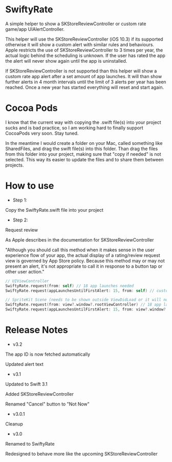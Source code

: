 # SwiftyRate

A simple helper to show a SKStoreReviewController or custom rate game/app UIAlertController.

This helper will use the SKStoreReviewController (iOS 10.3) if its supported otherwise it will show a custom alert with similar rules and behaviours. Apple restricts the use of SKStoreReviewController to 3 times per year, the actual logic behind the scheduling is unknown. If the user has rated the app the alert will never show again until the app is uninstalled.

If SKStoreReviewController is not supported than this helper will show a custom rate app alert after a set amount of app launches. It will than show further alerts in 4 month intervals until the limit of 3 alerts per year has been reached. Once a new year has started everything will reset and start again.

# Cocoa Pods

I know that the current way with copying the .swift file(s) into your project sucks and is bad practice, so I am working hard to finally support CocoaPods very soon. Stay tuned.

In the meantime I would create a folder on your Mac, called something like SharedFiles, and drag the swift file(s) into this folder. Than drag the files from this folder into your project, making sure that "copy if needed" is not selected. This way its easier to update the files and to share them between projects.

# How to use

- Step 1: 

Copy the SwiftyRate.swift file into your project

- Step 2:

Request review

As Apple describes in the documentation for SKStoreReviewController 

"Although you should call this method when it makes sense in the user experience flow of your app, the actual display of a rating/review request view is governed by App Store policy. Because this method may or may not present an alert, it's not appropriate to call it in response to a button tap or other user action."

```swift
// UIViewController
SwiftyRate.request(from: self) // 18 app launches needed
SwiftyRate.request(appLaunchesUntilFirstAlert: 15, from: self) // custom app launches

// SpriteKit Scene (needs to be shown outside ViewDidLoad or it will not work)
SwiftyRate.request(from: view?.window?.rootViewController) // 18 app launches needed
SwiftyRate.request(appLaunchesUntilFirstAlert: 15, from: view?.window?.rootViewController) // custom app launches
```

# Release Notes

- v3.2

The app ID is now fetched automatically 

Updated alert text

- v3.1

Updated to Swift 3.1

Added SKStoreReviewController

Renamed "Cancel" button to "Not Now"

- v3.0.1

Cleanup

- v3.0

Renamed to SwiftyRate

Redesigned to behave more like the upcoming SKStoreReviewController
